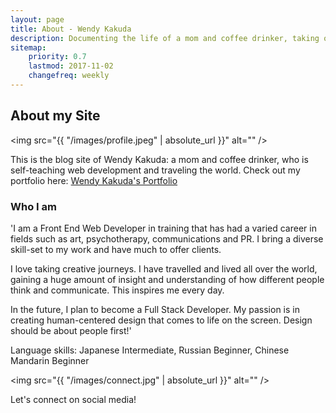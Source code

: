 ```yaml
---
layout: page
title: About - Wendy Kakuda
description: Documenting the life of a mom and coffee drinker, taking on web development and traveling the world
sitemap:
    priority: 0.7
    lastmod: 2017-11-02
    changefreq: weekly
---
```

## About my Site

<span class="image left"><img src="{{ "/images/profile.jpeg" | absolute_url }}" alt="" /></span>

This is the blog site of Wendy Kakuda: a mom and coffee drinker, who is self-teaching web development and traveling the world. Check out my portfolio here: [Wendy Kakuda's Portfolio](https://alteredco.github.io/fcc-portfolio/)

### Who I am
<div class="box">
  <p>
  'I am a Front End Web Developer in training that has had a varied career in fields such as art, psychotherapy, communications and PR. I bring a diverse skill-set to my work and have much to offer clients.
  </p>
  <p>
  I love taking creative journeys. I have travelled and lived all over the world, gaining a huge amount of insight and understanding of how different people think and communicate. This inspires me every day.
  </p>
  <p>
  In the future, I plan to become a Full Stack Developer. My passion is in creating human-centered design that comes to life on the screen.
  Design should be about people first!'
  </p>
  <p>
  Language skills: Japanese Intermediate, Russian Beginner, Chinese Mandarin Beginner
  </p>
</div>

<span class="image left"><img src="{{ "/images/connect.jpg" | absolute_url }}" alt="" /></span>

Let's connect on social media!
